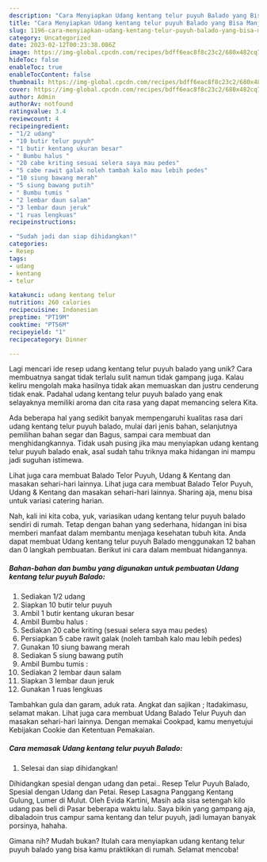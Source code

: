 ```yaml
---
description: "Cara Menyiapkan Udang kentang telur puyuh Balado yang Bisa Manjain Lidah"
title: "Cara Menyiapkan Udang kentang telur puyuh Balado yang Bisa Manjain Lidah"
slug: 1196-cara-menyiapkan-udang-kentang-telur-puyuh-balado-yang-bisa-manjain-lidah
category: Uncategorized
date: 2023-02-12T00:23:38.086Z
image: https://img-global.cpcdn.com/recipes/bdff6eac8f8c23c2/680x482cq70/udang-kentang-telur-puyuh-balado-foto-resep-utama.jpg
hideToc: false
enableToc: true
enableTocContent: false
thumbnail: https://img-global.cpcdn.com/recipes/bdff6eac8f8c23c2/680x482cq70/udang-kentang-telur-puyuh-balado-foto-resep-utama.jpg
cover: https://img-global.cpcdn.com/recipes/bdff6eac8f8c23c2/680x482cq70/udang-kentang-telur-puyuh-balado-foto-resep-utama.jpg
author: Admin
authorAv: notfound
ratingvalue: 3.4
reviewcount: 4
recipeingredient:
- "1/2 udang"
- "10 butir telur puyuh"
- "1 butir kentang ukuran besar"
- " Bumbu halus "
- "20 cabe kriting sesuai selera saya mau pedes"
- "5 cabe rawit galak noleh tambah kalo mau lebih pedes"
- "10 siung bawang merah"
- "5 siung bawang putih"
- " Bumbu tumis "
- "2 lembar daun salam"
- "3 lembar daun jeruk"
- "1 ruas lengkuas"
recipeinstructions:

- "Sudah jadi dan siap dihidangkan!"
categories:
- Resep
tags:
- udang
- kentang
- telur

katakunci: udang kentang telur 
nutrition: 260 calories
recipecuisine: Indonesian
preptime: "PT19M"
cooktime: "PT56M"
recipeyield: "1"
recipecategory: Dinner

---
```





Lagi mencari ide resep udang kentang telur puyuh balado yang unik? Cara membuatnya sangat tidak terlalu sulit namun tidak gampang juga. Kalau keliru mengolah maka hasilnya tidak akan memuaskan dan justru cenderung tidak enak. Padahal udang kentang telur puyuh balado yang enak selayaknya memiliki aroma dan cita rasa yang dapat memancing selera Kita.





Ada beberapa hal yang sedikit banyak mempengaruhi kualitas rasa dari udang kentang telur puyuh balado, mulai dari jenis bahan, selanjutnya pemilihan bahan segar dan Bagus, sampai cara membuat dan menghidangkannya. Tidak usah pusing jika mau menyiapkan udang kentang telur puyuh balado enak,      asal sudah tahu triknya maka hidangan ini mampu jadi suguhan istimewa.














Lihat juga cara membuat Balado Telor Puyuh, Udang &amp; Kentang dan masakan sehari-hari lainnya. Lihat juga cara membuat Balado Telor Puyuh, Udang &amp; Kentang dan masakan sehari-hari lainnya. Sharing aja, menu bisa untuk variasi catering harian.






Nah, kali ini kita coba, yuk, variasikan udang kentang telur puyuh balado sendiri di rumah. Tetap dengan bahan yang sederhana, hidangan ini bisa memberi manfaat dalam membantu menjaga kesehatan tubuh kita. Anda dapat membuat Udang kentang telur puyuh Balado menggunakan 12 bahan dan 0 langkah pembuatan. Berikut ini cara dalam membuat hidangannya.

<!--inarticleads1-->

##### Bahan-bahan dan bumbu yang digunakan untuk pembuatan Udang kentang telur puyuh Balado:

1. Sediakan 1/2 udang
1. Siapkan 10 butir telur puyuh
1. Ambil 1 butir kentang ukuran besar
1. Ambil  Bumbu halus :
1. Sediakan 20 cabe kriting (sesuai selera saya mau pedes)
1. Persiapkan 5 cabe rawit galak (noleh tambah kalo mau lebih pedes)
1. Gunakan 10 siung bawang merah
1. Sediakan 5 siung bawang putih
1. Ambil  Bumbu tumis :
1. Sediakan 2 lembar daun salam
1. Siapkan 3 lembar daun jeruk
1. Gunakan 1 ruas lengkuas


Tambahkan gula dan garam, aduk rata. Angkat dan sajikan ; Itadakimasu, selamat makan. Lihat juga cara membuat Udang Balado Telur Puyuh dan masakan sehari-hari lainnya. Dengan memakai Cookpad, kamu menyetujui Kebijakan Cookie dan Ketentuan Pemakaian. 

<!--inarticleads2-->

##### Cara memasak Udang kentang telur puyuh Balado:


1. Selesai dan siap dihidangkan!

Dihidangkan spesial dengan udang dan petai.. Resep Telur Puyuh Balado, Spesial dengan Udang dan Petai. Resep Lasagna Panggang Kentang Gulung, Lumer di Mulut. Oleh Evida Kartini, Masih ada sisa setengah kilo udang pas beli di Pasar beberapa waktu lalu. Saya bikin yang gampang aja, dibaladoin trus campur sama kentang dan telur puyuh, jadi lumayan banyak porsinya, hahaha. 

Gimana nih? Mudah bukan? Itulah cara menyiapkan udang kentang telur puyuh balado yang bisa kamu praktikkan di rumah. Selamat mencoba!
